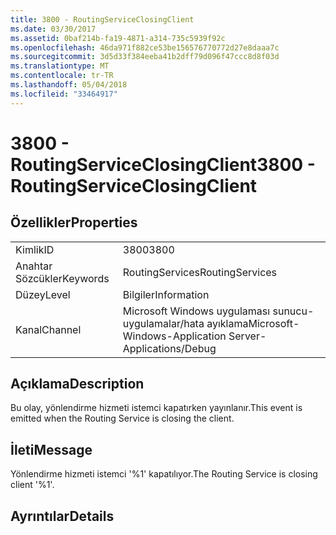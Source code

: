 ```yaml
---
title: 3800 - RoutingServiceClosingClient
ms.date: 03/30/2017
ms.assetid: 0baf214b-fa19-4871-a314-735c5939f92c
ms.openlocfilehash: 46da971f882ce53be156576770772d27e8daaa7c
ms.sourcegitcommit: 3d5d33f384eeba41b2dff79d096f47ccc8d8f03d
ms.translationtype: MT
ms.contentlocale: tr-TR
ms.lasthandoff: 05/04/2018
ms.locfileid: "33464917"
---
```

# <a name="3800---routingserviceclosingclient"></a><span data-ttu-id="72d0b-102">3800 - RoutingServiceClosingClient</span><span class="sxs-lookup"><span data-stu-id="72d0b-102">3800 - RoutingServiceClosingClient</span></span>
## <a name="properties"></a><span data-ttu-id="72d0b-103">Özellikler</span><span class="sxs-lookup"><span data-stu-id="72d0b-103">Properties</span></span>  
  
|||  
|-|-|  
|<span data-ttu-id="72d0b-104">Kimlik</span><span class="sxs-lookup"><span data-stu-id="72d0b-104">ID</span></span>|<span data-ttu-id="72d0b-105">3800</span><span class="sxs-lookup"><span data-stu-id="72d0b-105">3800</span></span>|  
|<span data-ttu-id="72d0b-106">Anahtar Sözcükler</span><span class="sxs-lookup"><span data-stu-id="72d0b-106">Keywords</span></span>|<span data-ttu-id="72d0b-107">RoutingServices</span><span class="sxs-lookup"><span data-stu-id="72d0b-107">RoutingServices</span></span>|  
|<span data-ttu-id="72d0b-108">Düzey</span><span class="sxs-lookup"><span data-stu-id="72d0b-108">Level</span></span>|<span data-ttu-id="72d0b-109">Bilgiler</span><span class="sxs-lookup"><span data-stu-id="72d0b-109">Information</span></span>|  
|<span data-ttu-id="72d0b-110">Kanal</span><span class="sxs-lookup"><span data-stu-id="72d0b-110">Channel</span></span>|<span data-ttu-id="72d0b-111">Microsoft Windows uygulaması sunucu-uygulamalar/hata ayıklama</span><span class="sxs-lookup"><span data-stu-id="72d0b-111">Microsoft-Windows-Application Server-Applications/Debug</span></span>|  
  
## <a name="description"></a><span data-ttu-id="72d0b-112">Açıklama</span><span class="sxs-lookup"><span data-stu-id="72d0b-112">Description</span></span>  
 <span data-ttu-id="72d0b-113">Bu olay, yönlendirme hizmeti istemci kapatırken yayınlanır.</span><span class="sxs-lookup"><span data-stu-id="72d0b-113">This event is emitted when the Routing Service is closing the client.</span></span>  
  
## <a name="message"></a><span data-ttu-id="72d0b-114">İleti</span><span class="sxs-lookup"><span data-stu-id="72d0b-114">Message</span></span>  
 <span data-ttu-id="72d0b-115">Yönlendirme hizmeti istemci '%1' kapatılıyor.</span><span class="sxs-lookup"><span data-stu-id="72d0b-115">The Routing Service is closing client '%1'.</span></span>  
  
## <a name="details"></a><span data-ttu-id="72d0b-116">Ayrıntılar</span><span class="sxs-lookup"><span data-stu-id="72d0b-116">Details</span></span>
